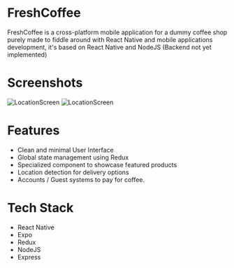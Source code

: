 # FreshCoffee
FreshCoffee is a cross-platform mobile application for a dummy coffee shop purely made to fiddle around with React Native and mobile applications development, it's based on React Native and NodeJS (Backend not yet implemented)
# Screenshots
![LocationScreen](https://i.ibb.co/3RHsjv9/Screen01.png)          ![LocationScreen](https://i.ibb.co/0fH6Ngv/Screen02.png)
# Features
- Clean and minimal User Interface
- Global state management using Redux
- Specialized component to showcase featured products
- Location detection for delivery options
- Accounts / Guest systems to pay for coffee.
# Tech Stack
- React Native
- Expo
- Redux
- NodeJS
- Express
